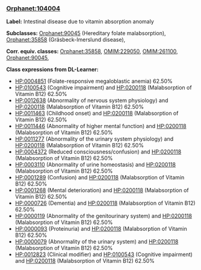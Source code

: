 
### [Orphanet:104004](http://www.orpha.net/ORDO/Orphanet_104004)
**Label:** Intestinal disease due to vitamin absorption anomaly

**Subclasses:** [Orphanet:90045](http://www.orpha.net/ORDO/Orphanet_90045) (Hereditary folate malabsorption), [Orphanet:35858](http://www.orpha.net/ORDO/Orphanet_35858) (Gräsbeck-Imerslund disease), 

**Corr. equiv. classes:** [Orphanet:35858](http://www.orpha.net/ORDO/Orphanet_35858), [OMIM:229050](http://purl.obolibrary.org/obo/OMIM_229050), [OMIM:261100](http://purl.obolibrary.org/obo/OMIM_261100), [Orphanet:90045](http://www.orpha.net/ORDO/Orphanet_90045), 

**Class expressions from DL-Learner:**

- [HP:0004851](http://purl.obolibrary.org/obo/HP_0004851) (Folate-responsive megaloblastic anemia) 62.50%
- [HP:0100543](http://purl.obolibrary.org/obo/HP_0100543) (Cognitive impairment) and [HP:0200118](http://purl.obolibrary.org/obo/HP_0200118) (Malabsorption of Vitamin B12) 62.50%
- [HP:0012638](http://purl.obolibrary.org/obo/HP_0012638) (Abnormality of nervous system physiology) and [HP:0200118](http://purl.obolibrary.org/obo/HP_0200118) (Malabsorption of Vitamin B12) 62.50%
- [HP:0011463](http://purl.obolibrary.org/obo/HP_0011463) (Childhood onset) and [HP:0200118](http://purl.obolibrary.org/obo/HP_0200118) (Malabsorption of Vitamin B12) 62.50%
- [HP:0011446](http://purl.obolibrary.org/obo/HP_0011446) (Abnormality of higher mental function) and [HP:0200118](http://purl.obolibrary.org/obo/HP_0200118) (Malabsorption of Vitamin B12) 62.50%
- [HP:0011277](http://purl.obolibrary.org/obo/HP_0011277) (Abnormality of the urinary system physiology) and [HP:0200118](http://purl.obolibrary.org/obo/HP_0200118) (Malabsorption of Vitamin B12) 62.50%
- [HP:0004372](http://purl.obolibrary.org/obo/HP_0004372) (Reduced consciousness/confusion) and [HP:0200118](http://purl.obolibrary.org/obo/HP_0200118) (Malabsorption of Vitamin B12) 62.50%
- [HP:0003110](http://purl.obolibrary.org/obo/HP_0003110) (Abnormality of urine homeostasis) and [HP:0200118](http://purl.obolibrary.org/obo/HP_0200118) (Malabsorption of Vitamin B12) 62.50%
- [HP:0001289](http://purl.obolibrary.org/obo/HP_0001289) (Confusion) and [HP:0200118](http://purl.obolibrary.org/obo/HP_0200118) (Malabsorption of Vitamin B12) 62.50%
- [HP:0001268](http://purl.obolibrary.org/obo/HP_0001268) (Mental deterioration) and [HP:0200118](http://purl.obolibrary.org/obo/HP_0200118) (Malabsorption of Vitamin B12) 62.50%
- [HP:0000726](http://purl.obolibrary.org/obo/HP_0000726) (Dementia) and [HP:0200118](http://purl.obolibrary.org/obo/HP_0200118) (Malabsorption of Vitamin B12) 62.50%
- [HP:0000119](http://purl.obolibrary.org/obo/HP_0000119) (Abnormality of the genitourinary system) and [HP:0200118](http://purl.obolibrary.org/obo/HP_0200118) (Malabsorption of Vitamin B12) 62.50%
- [HP:0000093](http://purl.obolibrary.org/obo/HP_0000093) (Proteinuria) and [HP:0200118](http://purl.obolibrary.org/obo/HP_0200118) (Malabsorption of Vitamin B12) 62.50%
- [HP:0000079](http://purl.obolibrary.org/obo/HP_0000079) (Abnormality of the urinary system) and [HP:0200118](http://purl.obolibrary.org/obo/HP_0200118) (Malabsorption of Vitamin B12) 62.50%
- [HP:0012823](http://purl.obolibrary.org/obo/HP_0012823) (Clinical modifier) and [HP:0100543](http://purl.obolibrary.org/obo/HP_0100543) (Cognitive impairment) and [HP:0200118](http://purl.obolibrary.org/obo/HP_0200118) (Malabsorption of Vitamin B12) 62.50%


